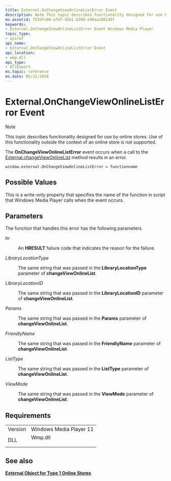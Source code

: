 ```yaml
---
title: External.OnChangeViewOnlineListError Event
description: Note This topic describes functionality designed for use by online stores. | External.OnChangeViewOnlineListError Event
ms.assetid: f53dfc80-a7d7-42b1-b390-e90aa108145f
keywords:
- External.OnChangeViewOnlineListError Event Windows Media Player
topic_type:
- apiref
api_name:
- External.OnChangeViewOnlineListError Event
api_location:
- wmp.dll
api_type:
- DllExport
ms.topic: reference
ms.date: 05/31/2018
---
```


# External.OnChangeViewOnlineListError Event

> [!Note]  
> This topic describes functionality designed for use by online stores. Use of this functionality outside the context of an online store is not supported.

 

The **OnChangeViewOnlineListError** event occurs when a call to the [External.changeViewOnlineList](external-changeviewonlinelist.md) method results in an error.

``` syntax
window.external.OnChangeViewOnlineListError = functionname
```

## Possible Values

This is a write-only property that specifies the name of the function in script that Windows Media Player calls when the event occurs.

## Parameters

The function that handles this error has the following parameters.

<dl> <dt>

<span id="hr"></span><span id="HR"></span>*hr*
</dt> <dd>

An **HRESULT** failure code that indicates the reason for the failure.

</dd> <dt>

<span id="LibraryLocationType"></span><span id="librarylocationtype"></span><span id="LIBRARYLOCATIONTYPE"></span>*LibraryLocationType*
</dt> <dd>

The same string that was passed in the **LibraryLocationType** parameter of **changeViewOnlineList**.

</dd> <dt>

<span id="LibraryLocationID"></span><span id="librarylocationid"></span><span id="LIBRARYLOCATIONID"></span>*LibraryLocationID*
</dt> <dd>

The same string that was passed in the **LibraryLocationID** parameter of **changeViewOnlineList**.

</dd> <dt>

<span id="Params"></span><span id="params"></span><span id="PARAMS"></span>*Params*
</dt> <dd>

The same string that was passed in the **Params** parameter of **changeViewOnlineList**.

</dd> <dt>

<span id="FriendlyName"></span><span id="friendlyname"></span><span id="FRIENDLYNAME"></span>*FriendlyName*
</dt> <dd>

The same string that was passed in the **FriendlyName** parameter of **changeViewOnlineList**.

</dd> <dt>

<span id="ListType"></span><span id="listtype"></span><span id="LISTTYPE"></span>*ListType*
</dt> <dd>

The same string that was passed in the **ListType** parameter of **changeViewOnlineList**.

</dd> <dt>

<span id="ViewMode"></span><span id="viewmode"></span><span id="VIEWMODE"></span>*ViewMode*
</dt> <dd>

The same string that was passed in the **ViewMode** parameter of **changeViewOnlineList**.

</dd> </dl>

## Requirements



|                    |                                                                                    |
|--------------------|------------------------------------------------------------------------------------|
| Version<br/> | Windows Media Player 11<br/>                                                 |
| DLL<br/>     | <dl> <dt>Wmp.dll</dt> </dl> |



## See also

<dl> <dt>

[**External Object for Type 1 Online Stores**](external-object-for-type-1-online-stores.md)
</dt> </dl>

 

 





